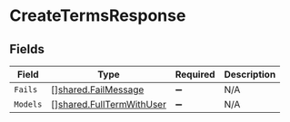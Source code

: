 # CreateTermsResponse


## Fields

| Field                                                                       | Type                                                                        | Required                                                                    | Description                                                                 |
| --------------------------------------------------------------------------- | --------------------------------------------------------------------------- | --------------------------------------------------------------------------- | --------------------------------------------------------------------------- |
| `Fails`                                                                     | [][shared.FailMessage](../../../pkg/models/shared/failmessage.md)           | :heavy_minus_sign:                                                          | N/A                                                                         |
| `Models`                                                                    | [][shared.FullTermWithUser](../../../pkg/models/shared/fulltermwithuser.md) | :heavy_minus_sign:                                                          | N/A                                                                         |
